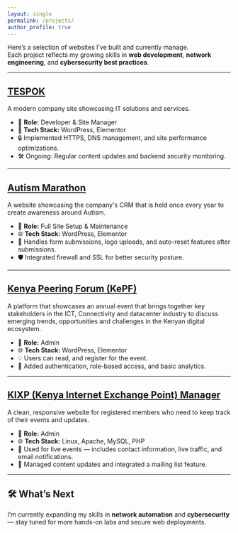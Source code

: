 ```yaml
---
layout: single
permalink: /projects/
author_profile: true
---
```


Here’s a selection of websites I’ve built and currently manage.  
Each project reflects my growing skills in **web development**, **network engineering**, and **cybersecurity best practices**.

---

## [TESPOK](https://www.tespok.co.ke/)
A modern company site showcasing IT solutions and services.

- 🧰 **Role:** Developer & Site Manager  
- 🧠 **Tech Stack:** WordPress, Elementor 
- 🔒 Implemented HTTPS, DNS management, and site performance optimizations.  
- 🛠️ Ongoing: Regular content updates and backend security monitoring.

---

## [Autism Marathon](https://autismmarathon.or.ke/)
A website showcasing the company's CRM that is held once every year to create awareness around Autism.

- 🧰 **Role:** Full Site Setup & Maintenance  
- 🌐 **Tech Stack:** WordPress, Elementor  
- 📝 Handles form submissions, logo uploads, and auto-reset features after submissions.  
- 🛡️ Integrated firewall and SSL for better security posture.

---

## [Kenya Peering Forum (KePF)](https://kepf.co.ke/)
A platform that showcases an annual event that brings together key stakeholders in the ICT, Connectivity and datacenter industry to discuss emerging trends, opportunities and challenges in the Kenyan digital ecosystem.

- 🧰 **Role:** Admin  
- 🌐 **Tech Stack:** WordPress, Elementor  
- 💡 Users can read, and register for the event.  
- 🔐 Added authentication, role-based access, and basic analytics.

---

## [KIXP (Kenya Internet Exchange Point) Manager](https://portal.kixp.or.ke/customer/details)
A clean, responsive website for registered members who need to keep track of their events and updates.

- 🧰 **Role:** Admin  
- 🌐 **Tech Stack:** Linux, Apache, MySQL, PHP  
- 📅 Used for live events — includes contact information, live traffic, and email notifications.  
- 🔄 Managed content updates and integrated a mailing list feature.

---

## 🛠️ What’s Next
I’m currently expanding my skills in **network automation** and **cybersecurity** — stay tuned for more hands-on labs and secure web deployments.
